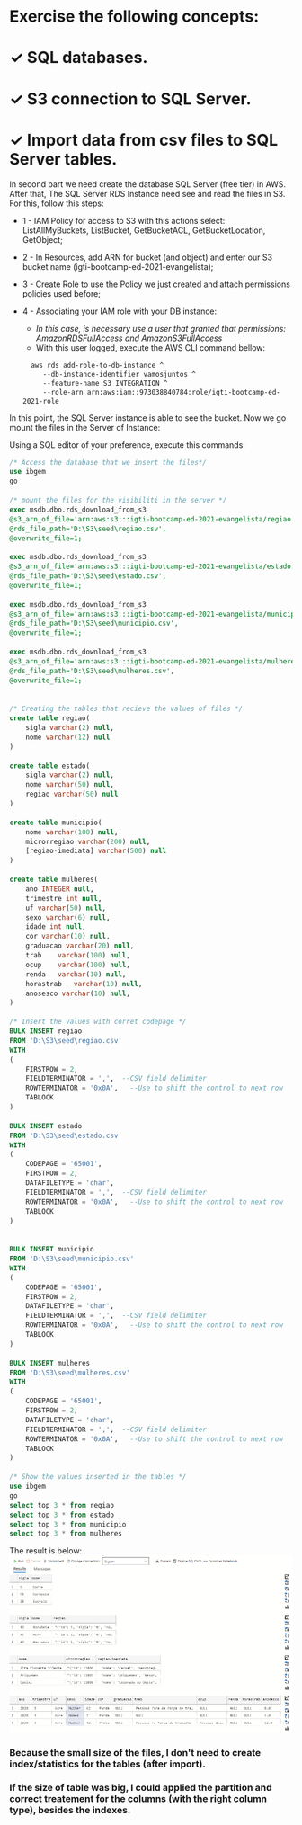 #  Exercise the following concepts:
# ✓ SQL databases.
# ✓ S3 connection to SQL Server.
# ✓ Import data from csv files to SQL Server tables.

In second part we need create the database SQL Server (free tier) in AWS.
After that, The  SQL Server RDS Instance need see and read the files in S3.
For this, follow this steps:
* 1 - IAM Policy for access to S3 with this actions select: ListAllMyBuckets, ListBucket, GetBucketACL, GetBucketLocation, GetObject;
* 2 - In Resources, add ARN for bucket (and object) and enter our S3 bucket name (igti-bootcamp-ed-2021-evangelista);
* 3 - Create Role  to use the Policy we just created and attach permissions policies used before;
* 4 - Associating your IAM role with your DB instance:
  *  _In this case, is necessary use a user that granted that permissions: AmazonRDSFullAccess and AmazonS3FullAccess_
  *  With this user logged, execute the AWS CLI command bellow:
  
  ```
    aws rds add-role-to-db-instance ^
	   --db-instance-identifier vamosjuntos ^
	   --feature-name S3_INTEGRATION ^
	   --role-arn arn:aws:iam::973038840784:role/igti-bootcamp-ed-2021-role
  ```

In this point, the SQL Server instance is able to see the bucket.
Now we go mount the files in the Server of Instance:
    
Using a SQL editor of your preference, execute this commands:

```sql
/* Access the database that we insert the files*/
use ibgem
go

/* mount the files for the visibiliti in the server */
exec msdb.dbo.rds_download_from_s3
@s3_arn_of_file='arn:aws:s3:::igti-bootcamp-ed-2021-evangelista/regiao.csv',
@rds_file_path='D:\S3\seed\regiao.csv',
@overwrite_file=1;

exec msdb.dbo.rds_download_from_s3
@s3_arn_of_file='arn:aws:s3:::igti-bootcamp-ed-2021-evangelista/estado.csv',
@rds_file_path='D:\S3\seed\estado.csv',
@overwrite_file=1;

exec msdb.dbo.rds_download_from_s3
@s3_arn_of_file='arn:aws:s3:::igti-bootcamp-ed-2021-evangelista/municipio.csv',
@rds_file_path='D:\S3\seed\municipio.csv',
@overwrite_file=1;

exec msdb.dbo.rds_download_from_s3
@s3_arn_of_file='arn:aws:s3:::igti-bootcamp-ed-2021-evangelista/mulheres.csv',
@rds_file_path='D:\S3\seed\mulheres.csv',
@overwrite_file=1;


/* Creating the tables that recieve the values of files */
create table regiao(
    sigla varchar(2) null,
    nome varchar(12) null
)

create table estado(
    sigla varchar(2) null,
    nome varchar(50) null,
    regiao varchar(50) null
)

create table municipio(
    nome varchar(100) null,
    microrregiao varchar(200) null,
    [regiao-imediata] varchar(500) null
)

create table mulheres(
    ano INTEGER null,
    trimestre int null,
    uf varchar(50) null,
    sexo varchar(6) null,
    idade int null,
    cor varchar(10) null,
    graduacao varchar(20) null,
    trab    varchar(100) null,
    ocup    varchar(100) null,
    renda   varchar(10) null,
    horastrab   varchar(10) null,
    anosesco varchar(10) null,
)

/* Insert the values with corret codepage */
BULK INSERT regiao
FROM 'D:\S3\seed\regiao.csv'
WITH
(
    FIRSTROW = 2,
    FIELDTERMINATOR = ',',  --CSV field delimiter
    ROWTERMINATOR = '0x0A',   --Use to shift the control to next row
    TABLOCK
)

BULK INSERT estado
FROM 'D:\S3\seed\estado.csv'
WITH
(
    CODEPAGE = '65001',
    FIRSTROW = 2,
    DATAFILETYPE = 'char',
    FIELDTERMINATOR = ',',  --CSV field delimiter
    ROWTERMINATOR = '0x0A',   --Use to shift the control to next row
    TABLOCK
)


BULK INSERT municipio
FROM 'D:\S3\seed\municipio.csv'
WITH
(
    CODEPAGE = '65001',
    FIRSTROW = 2,
    DATAFILETYPE = 'char',
    FIELDTERMINATOR = ',',  --CSV field delimiter
    ROWTERMINATOR = '0x0A',   --Use to shift the control to next row
    TABLOCK
)

BULK INSERT mulheres
FROM 'D:\S3\seed\mulheres.csv'
WITH
(
    CODEPAGE = '65001',
    FIRSTROW = 2,
    DATAFILETYPE = 'char',
    FIELDTERMINATOR = ',',  --CSV field delimiter
    ROWTERMINATOR = '0x0A',   --Use to shift the control to next row
    TABLOCK
)

/* Show the values inserted in the tables */
use ibgem
go
select top 3 * from regiao
select top 3 * from estado
select top 3 * from municipio
select top 3 * from mulheres
```

The result is below:
![ResultadoSQL](./media/ResultadoSQL.png)

### Because the small size of the files, I don't need to create index/statistics for the tables (after import). 
### If the size of table was big, I could applied the partition and correct treatement for the columns (with the right column type), besides the indexes. 
